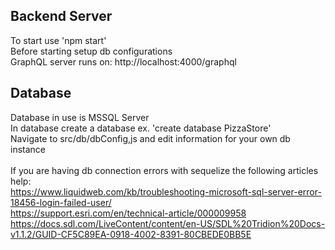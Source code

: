 ## Backend Server

To start use 'npm start'<br/>
Before starting setup db configurations <br/>
GraphQL server runs on: http://localhost:4000/graphql</br>

## Database
Database in use is MSSQL Server <br/>
In database create a database ex. 'create database PizzaStore'<br/>
Navigate to src/db/dbConfig,js and edit information for your own db instance <br/><br/>
If you are having db connection errors with sequelize the following articles help: <br/>
https://www.liquidweb.com/kb/troubleshooting-microsoft-sql-server-error-18456-login-failed-user/ <br/>
https://support.esri.com/en/technical-article/000009958 <br/>
https://docs.sdl.com/LiveContent/content/en-US/SDL%20Tridion%20Docs-v1.1.2/GUID-CF5C89EA-0918-4002-8391-80CBEDE0BB5E
